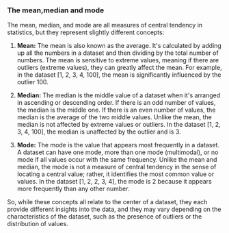 ### The mean,median and mode

The mean, median, and mode are all measures of central tendency in statistics, but they represent slightly different concepts:

1. **Mean:** The mean is also known as the average. It's calculated by adding up all the numbers in a dataset and then dividing by the total number of numbers. The mean is sensitive to extreme values, meaning if there are outliers (extreme values), they can greatly affect the mean. For example, in the dataset [1, 2, 3, 4, 100], the mean is significantly influenced by the outlier 100.

2. **Median:** The median is the middle value of a dataset when it's arranged in ascending or descending order. If there is an odd number of values, the median is the middle one. If there is an even number of values, the median is the average of the two middle values. Unlike the mean, the median is not affected by extreme values or outliers. In the dataset [1, 2, 3, 4, 100], the median is unaffected by the outlier and is 3.

3. **Mode:** The mode is the value that appears most frequently in a dataset. A dataset can have one mode, more than one mode (multimodal), or no mode if all values occur with the same frequency. Unlike the mean and median, the mode is not a measure of central tendency in the sense of locating a central value; rather, it identifies the most common value or values. In the dataset [1, 2, 2, 3, 4], the mode is 2 because it appears more frequently than any other number.

So, while these concepts all relate to the center of a dataset, they each provide different insights into the data, and they may vary depending on the characteristics of the dataset, such as the presence of outliers or the distribution of values.